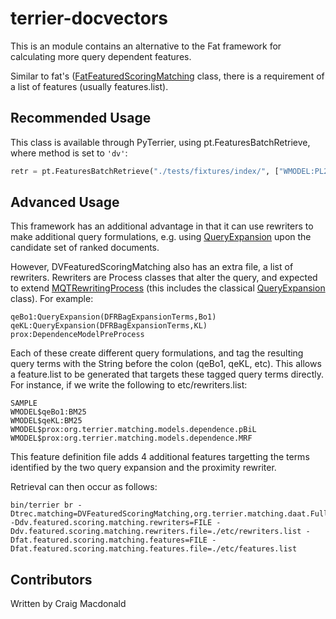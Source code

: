 # terrier-docvectors

This is an module contains an alternative to the Fat framework for calculating more query dependent features. 

Similar to fat's ([FatFeaturedScoringMatching](http://terrier.org/docs/current/javadoc/org/terrier/matching/FatFeaturedScoringMatching.html) class, there is a requirement of a list of features (usually features.list). 

## Recommended Usage

This class is available through PyTerrier, using  pt.FeaturesBatchRetrieve, where method is set to `'dv'`:
```python
retr = pt.FeaturesBatchRetrieve("./tests/fixtures/index/", ["WMODEL:PL2", "WMODEL:Tf"], wmodel="DPH", method='dv')
```

## Advanced Usage

This framework has an additional advantage in that it can use rewriters to make additional query formulations, e.g. using [QueryExpansion](http://terrier.org/docs/current/javadoc/org/terrier/querying/QueryExpansion.html) upon the candidate set of ranked documents.


However, DVFeaturedScoringMatching also has an extra file, a list of rewriters. Rewriters are Process classes that alter the query, and expected to extend [MQTRewritingProcess](http://terrier.org/docs/current/javadoc/org/terrier/querying/MQTRewritingProcess.html) (this includes the classical [QueryExpansion](http://terrier.org/docs/current/javadoc/org/terrier/querying/QueryExpansion.html) class). For example:

	qeBo1:QueryExpansion(DFRBagExpansionTerms,Bo1)
	qeKL:QueryExpansion(DFRBagExpansionTerms,KL)
	prox:DependenceModelPreProcess

Each of these create different query formulations, and tag the resulting query terms with the String before the colon (qeBo1, qeKL, etc). This allows a feature.list to be generated that targets these tagged query terms directly. For instance, if we write the following to etc/rewriters.list:

	SAMPLE
	WMODEL$qeBo1:BM25
	WMODEL$qeKL:BM25
	WMODEL$prox:org.terrier.matching.models.dependence.pBiL
	WMODEL$prox:org.terrier.matching.models.dependence.MRF

This feature definition file adds 4 additional features targetting the terms identified by the two query expansion and the proximity rewriter.

Retrieval can then occur as follows:

	bin/terrier br -Dtrec.matching=DVFeaturedScoringMatching,org.terrier.matching.daat.Full -Ddv.featured.scoring.matching.rewriters=FILE -Ddv.featured.scoring.matching.rewriters.file=./etc/rewriters.list -Dfat.featured.scoring.matching.features=FILE -Dfat.featured.scoring.matching.features.file=./etc/features.list

## Contributors

Written by Craig Macdonald
